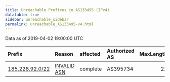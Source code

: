 ```yaml
---
title: Unreachable Prefixes in AS133495 (IPv4)
datatable: true
sidebar: unreachable_sidebar
permalink: unreachable_AS133495-v4.html
---
```


Data as of 2019-04-02 19:00:00 UTC


<div class="datatable-begin"></div>

| Prefix                                                   | Reason                                                                                                  | affected   | Authorized AS   |   MaxLength | Anchor                                         |   unreachable /24s |
|:---------------------------------------------------------|:--------------------------------------------------------------------------------------------------------|:-----------|:----------------|------------:|:-----------------------------------------------|-------------------:|
| [185.228.92.0/22](https://stat.ripe.net/185.228.92.0/22) | [INVALID ASN](https://rpki-validator.ripe.net/announcement-preview?asn=AS133495&prefix=185.228.92.0/22) | complete   | AS395734        |          22 | [RIPE](unreachable_RIPE_NCC_RPKI_Root-v4.html) |                  4 |

<div class="datatable-end"></div>